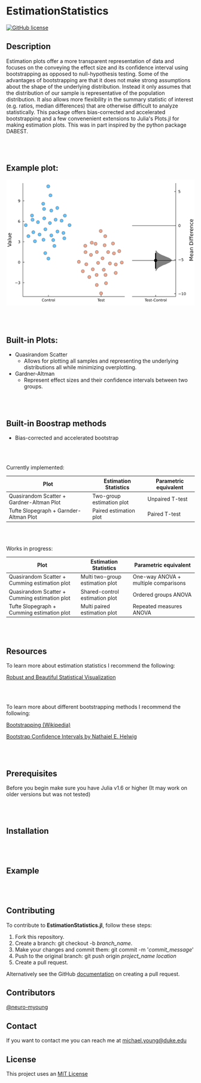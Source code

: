 # EstimationStatistics

[![GitHub license](https://img.shields.io/github/license/Naereen/StrapDown.js.svg)](https://github.com/neuro-myoung/EstimationStatistics.jl/blob/10526d96dfbec26790f3468ab99ad473dbb48dac/LICENSE)


## Description
Estimation plots offer a more transparent representation of data and focuses on the conveying the effect size and its confidence interval using bootstrapping as opposed to null-hypothesis testing. Some of the advantages of bootstrapping are that it does not make strong assumptions about the shape of the underlying distribution. Instead it only assumes that the distribution of our sample is representative of the population distribution. It also allows more flexibility in the summary statistic of interest (e.g. ratios, median differences) that are otherwise difficult to analyze statistically. This package offers bias-corrected and accelerated bootstrapping and a few convenenient extensions to Julia's Plots.jl for making estimation plots. This was in part inspired by the python package DABEST. 

<br>
<br>

## Example plot:

![](https://github.com/neuro-myoung/EstimationStatistics.jl/blob/0997153e9b5dd5375869bd8c44d175aaf5b81818/examples/unpaired-two-sample-ga.png)

<br>
<br>

## Built-in Plots:

* Quasirandom Scatter
  * Allows for plotting all samples and representing the underlying distributions all while minimizing overplotting.
* Gardner-Altman
  * Represent effect sizes and their confidence intervals between two groups.

<br>
<br>

## Built-in Boostrap methods

* Bias-corrected and accelerated bootstrap

<br>
<br>

Currently implemented:

| Plot      | Estimation Statistics | Parametric equivalent |
| ----------- | ----------- | ---------- |
| Quasirandom Scatter + Gardner-Altman Plot | Two-group estimation plot |    Unpaired T-test    |
| Tufte Slopegraph + Garnder-Altman Plot | Paired estimation plot | Paired T-test        |

<br>
<br>

Works in progress:

| Plot      | Estimation Statistics | Parametric equivalent |
| ----------- | ----------- | ---------- |
| Quasirandom Scatter + Cumming estimation plot | Multi two-group estimation plot| One-way ANOVA + multiple comparisons |
| Quasirandom Scatter + Cumming estimation plot |   Shared-control estimation plot   |    Ordered groups ANOVA    |
| Tufte Slopegraph + Cumming estimation plot   |    Multi paired estimation plot   | Repeated measures ANOVA |

<br>
<br>

## Resources

To learn more about estimation statistics I recommend the following:

[Robust and Beautiful Statistical Visualization](https://acclab.github.io/DABEST-python-docs/robust-beautiful.html)

<br>
<br>

To learn more about different bootstrapping methods I recommend the following:

[Bootstrapping (Wikipedia)](https://en.wikipedia.org/wiki/Bootstrapping_(statistics))

[Bootstrap Confidence Intervals by Nathaiel E. Helwig](http://users.stat.umn.edu/~helwig/notes/bootci-Notes.pdf)

<br>
<br>

## Prerequisites

Before you begin make sure you have Julia v1.6 or higher (It may work on older versions but was not tested)

<br>
<br>

## Installation

<br>
<br>

## Example

<br>
<br>

## Contributing
To contribute to **EstimationStatistics.jl**, follow these steps:

1. Fork this repository.
2. Create a branch: git checkout -b *branch_name*.
3. Make your changes and commit them: git commit -m '*commit_message*'
4. Push to the original branch: git push origin *project_name* *location*
5. Create a pull request.

Alternatively see the GitHub [documentation](https://help.github.com/en/github/collaborating-with-issues-and-pull-requests/creating-a-pull-request) on creating a pull request.

## Contributors

[@neuro-myoung](https://github.com/neuro-myoung)

## Contact

If you want to contact me you can reach me at michael.young@duke.edu

## License
This project uses an [MIT License](https://opensource.org/licenses/MIT)